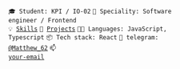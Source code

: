 <code>🎓 Student: KPI / IO-02</code>
<code>👷 Speciality: Software engineer / Frontend</code><br>
<code>💡 [Skills](SKILLS.md)</code>
<code>🧻 [Projects](PROJECTS.md)</code>
<code>🧑‍💻 Languages: JavaScript, Typescript</code>
<code>📦 Tech stack: React</code>
<code>💬 telegram: [@Matthew_62](https://telegram.me/Matthew_62)</code>
<code>📫 [your-email](mailto:matveyka1971@gmail.com)</code>
